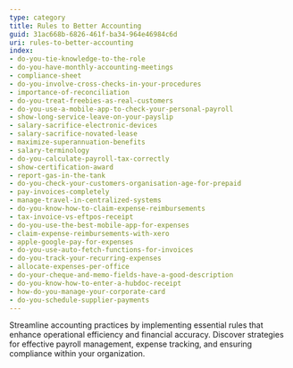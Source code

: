 ```yaml
---
type: category
title: Rules to Better Accounting
guid: 31ac668b-6826-461f-ba34-964e46984c6d
uri: rules-to-better-accounting
index:
- do-you-tie-knowledge-to-the-role
- do-you-have-monthly-accounting-meetings
- compliance-sheet
- do-you-involve-cross-checks-in-your-procedures
- importance-of-reconciliation
- do-you-treat-freebies-as-real-customers
- do-you-use-a-mobile-app-to-check-your-personal-payroll
- show-long-service-leave-on-your-payslip
- salary-sacrifice-electronic-devices
- salary-sacrifice-novated-lease
- maximize-superannuation-benefits
- salary-terminology
- do-you-calculate-payroll-tax-correctly
- show-certification-award
- report-gas-in-the-tank
- do-you-check-your-customers-organisation-age-for-prepaid
- pay-invoices-completely
- manage-travel-in-centralized-systems
- do-you-know-how-to-claim-expense-reimbursements
- tax-invoice-vs-eftpos-receipt
- do-you-use-the-best-mobile-app-for-expenses
- claim-expense-reimbursements-with-xero
- apple-google-pay-for-expenses
- do-you-use-auto-fetch-functions-for-invoices
- do-you-track-your-recurring-expenses
- allocate-expenses-per-office
- do-your-cheque-and-memo-fields-have-a-good-description
- do-you-know-how-to-enter-a-hubdoc-receipt
- how-do-you-manage-your-corporate-card
- do-you-schedule-supplier-payments
---
```


Streamline accounting practices by implementing essential rules that enhance operational efficiency and financial accuracy. Discover strategies for effective payroll management, expense tracking, and ensuring compliance within your organization.
